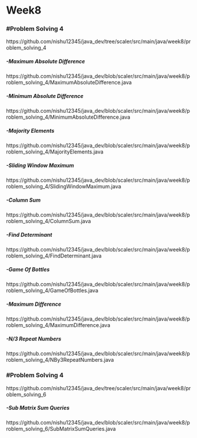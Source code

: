 # Week8

<h3>#Problem Solving 4</h3>
https://github.com/nishu12345/java_dev/tree/scaler/src/main/java/week8/problem_solving_4

<h5>-Maximum Absolute Difference</h5>
https://github.com/nishu12345/java_dev/blob/scaler/src/main/java/week8/problem_solving_4/MaximumAbsoluteDifference.java

<h5>-Minimum Absolute Difference</h5>
https://github.com/nishu12345/java_dev/blob/scaler/src/main/java/week8/problem_solving_4/MinimumAbsoluteDifference.java

<h5>-Majority Elements</h5>
https://github.com/nishu12345/java_dev/blob/scaler/src/main/java/week8/problem_solving_4/MajorityElements.java

<h5>-Sliding Window Maximum</h5>
https://github.com/nishu12345/java_dev/blob/scaler/src/main/java/week8/problem_solving_4/SlidingWindowMaximum.java

<h5>-Column Sum</h5>
https://github.com/nishu12345/java_dev/blob/scaler/src/main/java/week8/problem_solving_4/ColumnSum.java

<h5>-Find Determinant</h5>
https://github.com/nishu12345/java_dev/blob/scaler/src/main/java/week8/problem_solving_4/FindDeterminant.java

<h5>-Game Of Bottles</h5>
https://github.com/nishu12345/java_dev/blob/scaler/src/main/java/week8/problem_solving_4/GameOfBottles.java

<h5>-Maximum Difference</h5>
https://github.com/nishu12345/java_dev/blob/scaler/src/main/java/week8/problem_solving_4/MaximumDifference.java

<h5>-N/3 Repeat Numbers</h5>
https://github.com/nishu12345/java_dev/blob/scaler/src/main/java/week8/problem_solving_4/NBy3RepeatNumbers.java

<h3>#Problem Solving 4</h3>
https://github.com/nishu12345/java_dev/tree/scaler/src/main/java/week8/problem_solving_6

<h5>-Sub Matrix Sum Queries</h5>
https://github.com/nishu12345/java_dev/blob/scaler/src/main/java/week8/problem_solving_6/SubMatrixSumQueries.java
